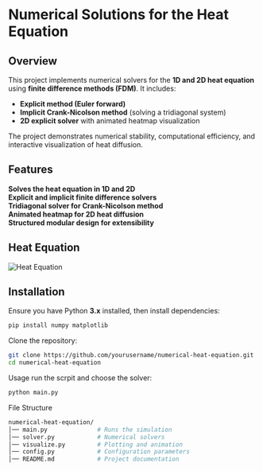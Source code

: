 # Numerical Solutions for the Heat Equation

## Overview
This project implements numerical solvers for the **1D and 2D heat equation** using **finite difference methods (FDM)**. It includes:
- **Explicit method (Euler forward)**
- **Implicit Crank-Nicolson method** (solving a tridiagonal system)
- **2D explicit solver** with animated heatmap visualization

The project demonstrates numerical stability, computational efficiency, and interactive visualization of heat diffusion.

## Features
 **Solves the heat equation in 1D and 2D**  
 **Explicit and implicit finite difference solvers**  
 **Tridiagonal solver for Crank-Nicolson method**  
 **Animated heatmap for 2D heat diffusion**  
 **Structured modular design for extensibility**  

## Heat Equation
![Heat Equation](https://latex.codecogs.com/png.latex?\frac{\partial%20u}{\partial%20t}=%20\alpha%20\frac{\partial^2%20u}{\partial%20x^2})









## Installation
Ensure you have Python **3.x** installed, then install dependencies:

```bash
pip install numpy matplotlib
```
Clone the repository:
```bash
git clone https://github.com/yourusername/numerical-heat-equation.git
cd numerical-heat-equation
```
Usage
run the scrpit and choose the solver:
```bash
python main.py
```
File Structure
```bash
numerical-heat-equation/
│── main.py              # Runs the simulation
│── solver.py            # Numerical solvers
│── visualize.py         # Plotting and animation
│── config.py            # Configuration parameters
│── README.md            # Project documentation
```

